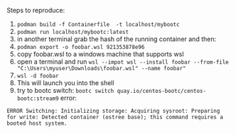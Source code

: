 Steps to reproduce:

1. `podman build -f Containerfile  -t localhost/mybootc`
2. `podman run localhost/mybootc:latest` 
3. in another terminal grab the hash of the running container and then:
4. `podman export -o foobar.wsl 921353878e96`
5. copy foobar.wsl to a windows machine that supports wsl
6. open a terminal and run `wsl --impot wsl --install foobar --from-file "C:\Users\myuser\Downloads\foobar.wsl" --name foobar"`
7. `wsl -d foobar`
8.  This will launch you into the shell
9.  try to bootc switch:   `bootc switch quay.io/centos-bootc/centos-bootc:stream9`
error:
```
ERROR Switching: Initializing storage: Acquiring sysroot: Preparing for write: Detected container (ostree base); this command requires a booted host system.
```

